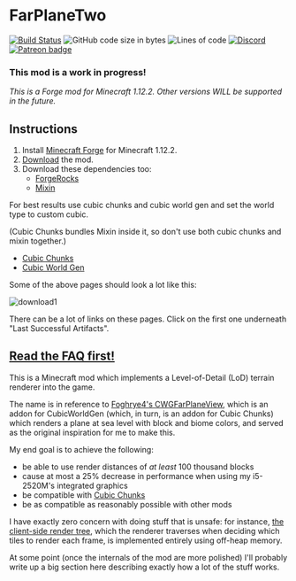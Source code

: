# FarPlaneTwo

[![Build Status](https://jenkins.daporkchop.net/job/PorkStudios/job/FarPlaneTwo/job/master/badge/icon)](https://jenkins.daporkchop.net/job/PorkStudios/job/FarPlaneTwo/)
![GitHub code size in bytes](https://img.shields.io/github/languages/code-size/PorkStudios/FarPlaneTwo)
![Lines of code](https://img.shields.io/tokei/lines/github/PorkStudios/FarPlaneTwo)
[![Discord](https://img.shields.io/discord/428813657816956929?color=7289DA&label=discord)](https://discord.gg/FrBHHCk)
[![Patreon badge](https://img.shields.io/badge/dynamic/json?color=e64413&label=patreon&query=data.attributes.patron_count&suffix=%20patrons&url=https%3A%2F%2Fwww.patreon.com%2Fapi%2Fcampaigns%2F727078)](https://www.patreon.com/DaPorkchop_)

### This mod is a work in progress!

*This is a Forge mod for Minecraft 1.12.2. Other versions WILL be supported in the future.*

## Instructions
1) Install [Minecraft Forge](https://files.minecraftforge.net/net/minecraftforge/forge/index_1.12.2.html) for Minecraft 1.12.2.
2) [Download](https://jenkins.daporkchop.net/job/PorkStudios/job/FarPlaneTwo/job/master/) the mod.
3) Download these dependencies too:
   - [ForgeRocks](https://www.curseforge.com/minecraft/mc-mods/forgerocks)
   - [Mixin](https://www.curseforge.com/minecraft/mc-mods/mixin-0-7-0-8-compatibility)

For best results use cubic chunks and cubic world gen and set the world type to custom cubic.

(Cubic Chunks bundles Mixin inside it, so don't use both cubic chunks and mixin together.)
   - [Cubic Chunks](https://jenkins.daporkchop.net/job/OpenCubicChunks/job/CubicChunks/)
   - [Cubic World Gen](https://jenkins.daporkchop.net/job/OpenCubicChunks/job/CubicWorldGen/)

Some of the above pages should look a lot like this:

![download1](https://user-images.githubusercontent.com/25571687/119328744-49aa7e00-bc39-11eb-827f-f44611c8ae4e.png)

There can be a lot of links on these pages. Click on the first one underneath "Last Successful Artifacts".



## **[Read the FAQ first!](https://github.com/PorkStudios/FarPlaneTwo/wiki/FAQ)**

This is a Minecraft mod which implements a Level-of-Detail (LoD) terrain renderer into the game.

The name is in reference to [Foghrye4's CWGFarPlaneView](https://www.curseforge.com/minecraft/mc-mods/cwg-far-plane-view), which is an addon for CubicWorldGen (which, in turn, is an addon for Cubic Chunks) which renders a plane at sea level with block and biome colors, and served as the original inspiration for me to make this.

My end goal is to achieve the following:

- be able to use render distances of *at least* 100 thousand blocks
- cause at most a 25% decrease in performance when using my i5-2520M's integrated graphics
- be compatible with [Cubic Chunks](https://github.com/OpenCubicChunks/CubicChunks)
- be as compatible as reasonably possible with other mods

I have exactly zero concern with doing stuff that is unsafe: for instance, [the client-side render tree](https://github.com/PorkStudios/FarPlaneTwo/blob/master/src/main/java/net/daporkchop/fp2/mode/common/client/FarRenderTree.java), which the renderer traverses when deciding which tiles to render each frame, is implemented entirely using off-heap memory.

At some point (once the internals of the mod are more polished) I'll probably write up a big section here describing exactly how a lot of the stuff works.
